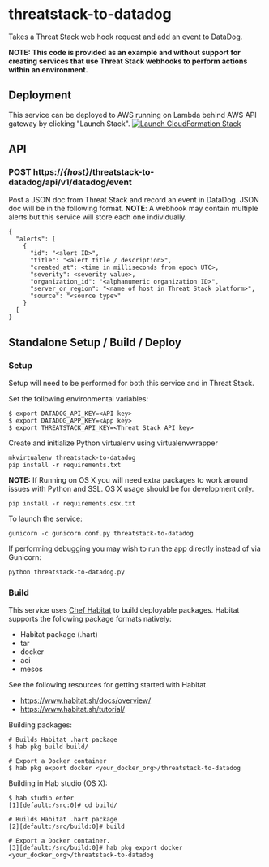 # threatstack-to-datadog
Takes a Threat Stack web hook request and add an event to DataDog.

**NOTE: This code is provided as an example and without support for creating services that use Threat Stack webhooks to perform actions within an environment.**

## Deployment
This service can be deployed to AWS running on Lambda behind AWS API gateway by clicking "Launch Stack".
[![Launch CloudFormation
Stack](https://s3.amazonaws.com/cloudformation-examples/cloudformation-launch-stack.png)](https://console.aws.amazon.com/cloudformation/home?region=us-east-1#/stacks/new?stackName=threatstack-to-datadog&templateURL=https://s3.amazonaws.com/straycat-dhs-org-straycat-lamba-deploys/threatstack-to-datadog.json)

## API
### POST https://_{host}_/threatstack-to-datadog/api/v1/datadog/event
Post a JSON doc from Threat Stack and record an event in DataDog.  JSON doc will be in the following format.  __NOTE__: A webhook may contain multiple alerts but this service will store each one individually.
```
{
  "alerts": [
    {
      "id": "<alert ID>",
      "title": "<alert title / description>",
      "created_at": <time in milliseconds from epoch UTC>,
      "severity": <severity value>,
      "organization_id": "<alphanumeric organization ID>",
      "server_or_region": "<name of host in Threat Stack platform>",
      "source": "<source type>"
    }
  [
}
```

## Standalone Setup / Build / Deploy
### Setup
Setup will need to be performed for both this service and in Threat Stack.

Set the following environmental variables:
```
$ export DATADOG_API_KEY=<API key>
$ export DATADOG_APP_KEY=<App key>
$ export THREATSTACK_API_KEY=<Threat Stack API key>
```

Create and initialize Python virtualenv using virtualenvwrapper
```
mkvirtualenv threatstack-to-datadog
pip install -r requirements.txt
```

__NOTE:__ If Running on OS X you will need extra packages to work around issues with Python and SSL. OS X usage should be for development only.
```
pip install -r requirements.osx.txt
```

To launch the service:
```
gunicorn -c gunicorn.conf.py threatstack-to-datadog
```

If performing debugging you may wish to run the app directly instead of via Gunicorn:
```
python threatstack-to-datadog.py
```

### Build
This service uses [Chef Habitat](http://www.habitat.sh) to build deployable packages.  Habitat supports the following package formats natively:
* Habitat package (.hart)
* tar
* docker
* aci
* mesos

See the following resources for getting started with Habitat.
* https://www.habitat.sh/docs/overview/
* https://www.habitat.sh/tutorial/

Building packages:
```
# Builds Habitat .hart package
$ hab pkg build build/

# Export a Docker container
$ hab pkg export docker <your_docker_org>/threatstack-to-datadog
```

Building in Hab studio (OS X):
```
$ hab studio enter
[1][default:/src:0]# cd build/

# Builds Habitat .hart package
[2][default:/src/build:0]# build

# Export a Docker container.
[3][default:/src/build:0]# hab pkg export docker <your_docker_org>/threatstack-to-datadog
```

